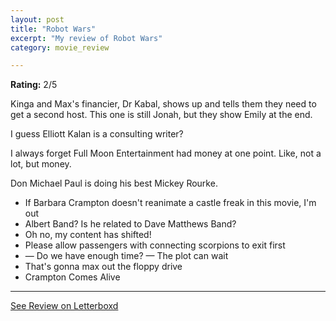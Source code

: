 ```yaml
---
layout: post
title: "Robot Wars"
excerpt: "My review of Robot Wars"
category: movie_review

---
```


**Rating:** 2/5

Kinga and Max's financier, Dr Kabal, shows up and tells them they need to get a second host. This one is still Jonah, but they show Emily at the end.

I guess Elliott Kalan is a consulting writer?

I always forget Full Moon Entertainment had money at one point. Like, not a lot, but money.

Don Michael Paul is doing his best Mickey Rourke.

* If Barbara Crampton doesn't reanimate a castle freak in this movie, I'm out
* Albert Band? Is he related to Dave Matthews Band?
* Oh no, my content has shifted!
* Please allow passengers with connecting scorpions to exit first
* — Do we have enough time? — The plot can wait
* That's gonna max out the floppy drive
* Crampton Comes Alive

<hr>

[See Review on Letterboxd](https://boxd.it/6BrHFL)

